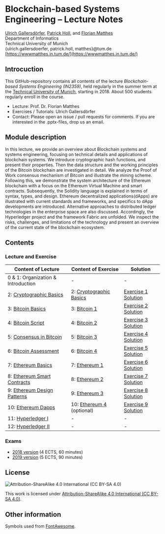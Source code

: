 # Blockchain-based Systems Engineering – Lecture Notes
[Ulrich Gallersdörfer](https://ulig.io/research), [Patrick Holl](https://wwwmatthes.in.tum.de/pages/ocm83pu8nbkc/Patrick-Holl), and [Florian Matthes](https://wwwmatthes.in.tum.de/pages/88bkmvw6y7gx/Prof.-Dr.-Florian-Matthes) <br>
Department of Informatics <br>
Technical University of Munich <br>
{ulrich.gallersdoerfer, patrick.holl, matthes}@tum.de <br>
[https://wwwmatthes.in.tum.de/](https://wwwmatthes.in.tum.de/)



## Introcuction

This GitHub-repository contains all contents of the lecture _Blockchain-based Systems Engineering (IN2359)_, held regularly in the summer term at the [Technical University of Munich](https://www.tum.de), starting in 2018. About 500 students regularly enroll in the course. 

- Lecture: Prof. Dr. Florian Matthes
- Exercises / Tutorials: Ulrich Gallersdörfer
- Contact: Please open an issue / pull requests for comments. If you are interested in the .pptx-files, drop us an email. 


## Module description
In this lecture, we provide an overview about Blockchain systems and systems engineering, focusing on technical details and applications of blockchain systems. We introduce cryptographic hash functions, and present their properties. Then the data structure and the working principles of the Bitcoin blockchain are investigated in detail. We analyze the Proof of Work consensus mechanism of Bitcoin and illustrate the mining scheme. Following this, we demonstrate the system architecture of the Ethereum blockchain with a focus on the Ethereum Virtual Machine and smart contracts. Subsequently, the Solidity language is explained in terms of syntax, types, and design. Ethereum decentralized applications(dApps) are illustrated with current standards and frameworks, and specifics to dApp developments are introduced. Alternative approaches to distributed ledger technologies in the enterprise space are also discussed. Accordingly, the Hyperledger project and the framework Fabric are unfolded. We inspect the risks, challenges, and limitations of the technology and present an overview of the current state of the blockchain ecosystem.

## Contents

### Lecture and Exercise

| Content of Lecture                                                    	| Content of Exercise                            	| Solution                                     	|
|-----------------------------------------------------------------------	|------------------------------------------------	|----------------------------------------------	|
| 0 & 1: Organization & Introduction                                    	| -                                              	| -                                            	|
| 2: [Cryptographic Basics](slides/02_Cryptographic_Basics.pdf)         	| 2: [Cryptographic Basics](exercises/ex1.pdf)   	| [Exercise 1 Solution](exercises/ex1_sol.pdf) 	|
| 3: [Bitcoin Basics](slides/03_Bitcoin_Basics.pdf)                     	| 3: [Bitcoin 1](exercises/ex2.pdf)              	| [Exercise 2 Solution](exercises/ex2_sol.pdf) 	|
| 4: [Bitcoin Script](slides/04_Bitcoin_Script.pdf)                     	| 4: [Bitcoin 2](exercises/ex3.pdf)              	| [Exercise 3 Solution](exercises/ex3_sol.pdf) 	|
| 5: [Consensus in Bitcoin](slides/05_Consensus_in_Bitcoin.pdf)         	| 5: [Bitcoin 3](exercises/ex4.pdf)              	| [Exercise 4 Solution](exercises/ex4_sol.pdf) 	|
| 6: [Bitcoin Assessment](slides/06_Bitcoin_Assessment.pdf)             	| 6: [Bitcoin 4](exercises/ex5.pdf)              	| [Exercise 5 Solution](exercises/ex5_sol.pdf) 	|
| 7: [Ethereum Basics](slides/07_Ethereum_Basics.pdf)                   	| 7: [Ethereum 1](exercises/ex6.pdf)             	| [Exercise 6 Solution](exercises/ex6_sol.pdf) 	|
| 8: [Ethereum Smart Contracts](slides/08_Ethereum_Smart_Contracts.pdf) 	| 8: [Ethereum 2](exercises/ex7.pdf)             	| [Exercise 7 Solution](exercises/ex7_sol.pdf) 	|
| 9: [Ethereum Design Patterns](slides/09_Ethereum_Design_Patterns.pdf) 	| 9: [Ethereum 3](exercises/ex8.pdf)             	| [Exercise 8 Solution](exercises/ex8_sol.pdf) 	|
| 10: [Ethereum Dapps](slides/10_Ethereum_dApps.pdf)                    	| 10: [Ethereum 4](exercises/ex9.pdf) (optional) 	| [Exercise 9 Solution](exercises/ex9_sol.pdf) 	|
| 11: [Hyperledger I](slides/11_Hyperledger_I.pdf)                      	| -                                              	| -                                            	|
| 12: [Hyperledger II](slides/12_Hyperledger_II.pdf)                    	| -                                              	| -                                            	|

### Exams

- [2018 version](exams/exam18.pdf) (4 ECTS, 60 minutes)
- [2019 version](exams/exam19.pdf) (5 ECTS, 90 minutes)


## License
![Attribution-ShareAlike 4.0 International (CC BY-SA 4.0)](https://licensebuttons.net/l/by-sa/4.0/88x31.png)

This work is licensed under [Attribution-ShareAlike 4.0 International (CC BY-SA 4.0)](https://creativecommons.org/licenses/by-sa/4.0/). 

## Other information
Symbols used from [FontAwesome](https://fontawesome.com/).